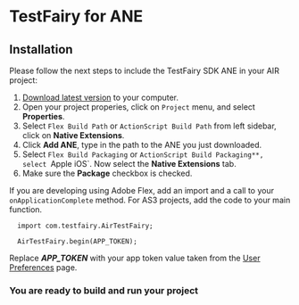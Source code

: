 # TestFairy for ANE

## Installation

Please follow the next steps to include the TestFairy SDK ANE in your AIR project:

1. [Download latest version](https://app.testfairy.com/ios-sdk/TestFairySDK-1.4.4.ane) to your computer.
2. Open your project properies, click on `Project` menu, and select **Properties**.
3. Select `Flex Build Path` or `ActionScript Build Path` from left sidebar, click on **Native Extensions**.
4. Click **Add ANE**, type in the path to the ANE you just downloaded.
5. Select `Flex Build Packaging` or `ActionScript Build Packaging**, select `Apple iOS`. Now select the **Native Extensions** tab.
6. Make sure the **Package** checkbox is checked.

If you are developing using Adobe Flex, add an import and a call to your `onApplicationComplete` method. For AS3 projects, add the code to your main function.

```
  import com.testfairy.AirTestFairy;

  AirTestFairy.begin(APP_TOKEN);
```

Replace ***APP_TOKEN*** with your app token value taken from the [User Preferences](https://app.testfairy.com/settings/) page.

### You are ready to build and run your project
